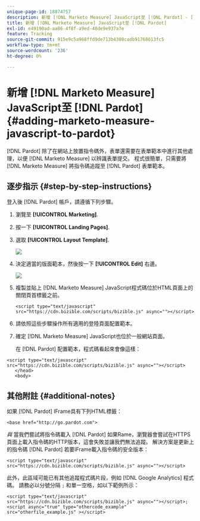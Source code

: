 ```yaml
---
unique-page-id: 18874757
description: 新增 [!DNL Marketo Measure] JavaScript至 [!DNL Pardot] - [!DNL Marketo Measure]
title: 新增 [!DNL Marketo Measure] JavaScript至 [!DNL Pardot]
exl-id: e49190ad-aa86-4f8f-a9ed-48de9e937a7e
feature: Tracking
source-git-commit: 915e9c5a968ffd9de713b4308cadb91768613fc5
workflow-type: tm+mt
source-wordcount: '236'
ht-degree: 0%

---
```


# 新增 [!DNL Marketo Measure] JavaScript至 [!DNL Pardot] {#adding-marketo-measure-javascript-to-pardot}

[!DNL Pardot] 除了在網站上放置指令碼外，表單還需要在表單範本中進行其他處理，以便 [!DNL Marketo Measure] 以辨識表單提交。 程式很簡單，只需要將 [!DNL Marketo Measure] 將指令碼追蹤至 [!DNL Pardot] 表單範本。

## 逐步指示 {#step-by-step-instructions}

登入後 [!DNL Pardot] 帳戶，請遵循下列步驟。

1. 瀏覽至 **[!UICONTROL Marketing]**.

1. 按一下 **[!UICONTROL Landing Pages]**.

1. 選取 **[!UICONTROL Layout Template]**.

   ![](assets/1-3.png)

1. 決定適當的版面範本，然後按一下 **[!UICONTROL Edit]** 右邊。

   ![](assets/2-1.png)

1. 複製並貼上 [!DNL Marketo Measure] JavaScript程式碼位於HTML頁面上的關閉頁首標籤之前。

   `<script type="text/javascript" src="https://cdn.bizible.com/scripts/bizible.js" async=""></script>`

1. 請依照這些步驟操作所有適用的登陸頁面配置範本。

1. 確定 [!DNL Marketo Measure] JavaScript也位於一般網站頁面。

   在 [!DNL Pardot] 配置範本，程式碼看起來會像這樣：

```text
<script type="text/javascript" src="https://cdn.bizible.com/scripts/bizible.js" async=""></script>
   </head>
   <body>
```

## 其他附註 {#additional-notes}

如果 [!DNL Pardot] IFrame具有下列HTML標籤：

`<base href="http://go.pardot.com">`

_與_ 當我們嘗試將指令碼載入 [!DNL Pardot] 如果Rame，瀏覽器會嘗試在HTTPS頁面上載入指令碼的HTTP版本，這會失敗並讓我們無法追蹤。 解決方案是更新上的指令碼 [!DNL Pardot] 若要IFrame載入指令碼的安全版本：

`<script type="text/javascript" src="https://cdn.bizible.com/scripts/bizible.js" async=""></script>`

此外，此區域可能已有其他追蹤程式碼片段，例如 [!DNL Google Analytics] 程式碼。 請務必以分號分隔 `;` 和單一空格，如以下範例所示：

`<script type="text/javascript" src="https://cdn.bizible.com/scripts/bizible.js" async=""></script>; <script async="true" type="othercode_example" src="otherfile_example.js" ></script>`
